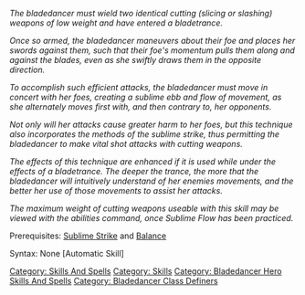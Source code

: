 *The bladedancer must wield two identical cutting (slicing or slashing)
weapons of low weight and have entered a bladetrance.*

*Once so armed, the bladedancer maneuvers about their foe and places her
swords against them, such that their foe's momentum pulls them along and
against the blades, even as she swiftly draws them in the opposite
direction.*

*To accomplish such efficient attacks, the bladedancer must move in
concert with her foes, creating a sublime ebb and flow of movement, as
she alternately moves first with, and then contrary to, her opponents.*

*Not only will her attacks cause greater harm to her foes, but this
technique also incorporates the methods of the sublime strike, thus
permitting the bladedancer to make vital shot attacks with cutting
weapons.*

*The effects of this technique are enhanced if it is used while under
the effects of a bladetrance. The deeper the trance, the more that the
bladedancer will intuitively understand of her enemies movements, and
the better her use of those movements to assist her attacks.*

*The maximum weight of cutting weapons useable with this skill may be
viewed with the abilities command, once Sublime Flow has been
practiced.*

Prerequisites: [Sublime Strike](Sublime_Strike "wikilink") and
[Balance](Balance "wikilink")

Syntax: None \[Automatic Skill\]

[Category: Skills And Spells](Category:_Skills_And_Spells "wikilink")
[Category: Skills](Category:_Skills "wikilink") [Category: Bladedancer
Hero Skills And
Spells](Category:_Bladedancer_Hero_Skills_And_Spells "wikilink")
[Category: Bladedancer Class
Definers](Category:_Bladedancer_Class_Definers "wikilink")

